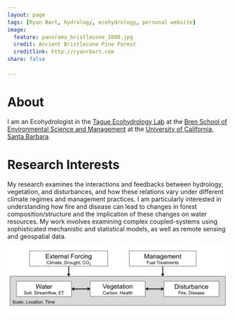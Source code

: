 ```yaml
---
layout: page
tags: [Ryan Bart, hydrology, ecohydrology, personal website]
image:
  feature: panorama_bristlecone_2008.jpg
  credit: Ancient Bristlecone Pine Forest
  creditlink: http://ryanrbart.com
share: false

---
```


# About

I am an Ecohydrologist in the [Tague Ecohydrology Lab](http://tagueteamlab.org/) at the [Bren School of Environmental Science and Management](http://bren.ucsb.edu) at the [University of California, Santa Barbara](http://ucsb.edu).

# Research Interests

My research examines the interactions and feedbacks between hydrology, vegetation, and disturbances, and how these relations vary under different climate regimes and management practices. I am particularly interested in understanding how fire and disease can lead to changes in forest composition/structure and the implication of these changes on water resources. My work involves examining complex coupled-systems using sophisticated mechanistic and statistical models, as well as remote sensing and geospatial data.

<a href="/images/conceptual_model.png"><img src="/images/conceptual_model.png"></a>

